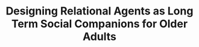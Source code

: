 ---
name: "Designing Relational Agents As Long Term"
title: "Designing Relational Agents as Long Term Social Companions for Older Adults"
project: null
event: "Intelligent Virtual Agents conference (IVA)"
authors:
- name: "Vardoulakis, L.."
- name: "Ring, L.."
- name: "Barry, B.."
- name: "Sidner, C.."
- name: "Bickmore, T.."
year: 2012
resources:
- name: "IVA12 woz"
  src: "IVA12.woz.pdf"
external_url: null
draft: false
---